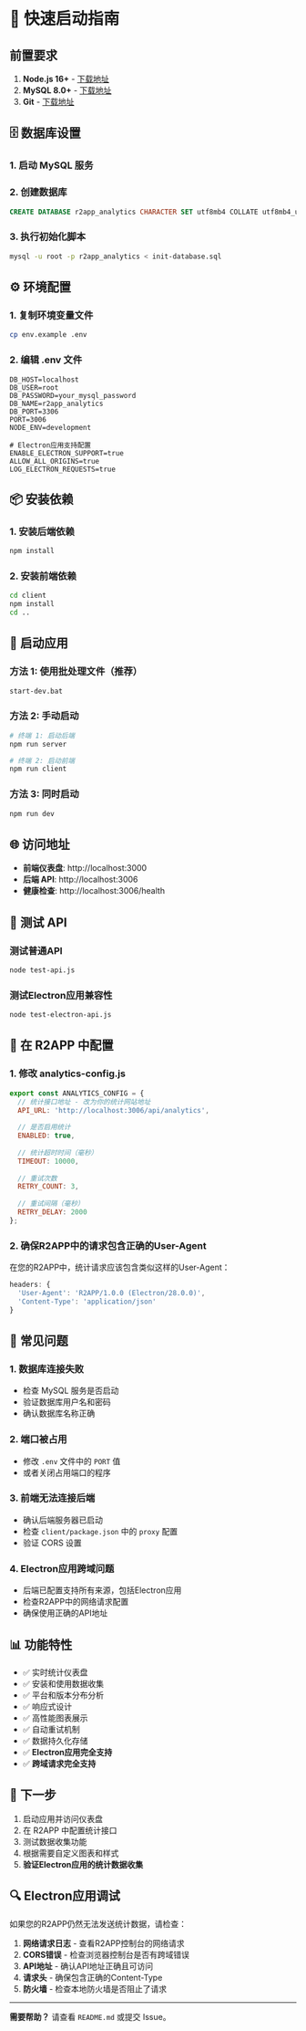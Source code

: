 # 🚀 快速启动指南

## 前置要求

1. **Node.js 16+** - [下载地址](https://nodejs.org/)
2. **MySQL 8.0+** - [下载地址](https://dev.mysql.com/downloads/mysql/)
3. **Git** - [下载地址](https://git-scm.com/)

## 🗄️ 数据库设置

### 1. 启动 MySQL 服务

### 2. 创建数据库
```sql
CREATE DATABASE r2app_analytics CHARACTER SET utf8mb4 COLLATE utf8mb4_unicode_ci;
```

### 3. 执行初始化脚本
```bash
mysql -u root -p r2app_analytics < init-database.sql
```

## ⚙️ 环境配置

### 1. 复制环境变量文件
```bash
cp env.example .env
```

### 2. 编辑 .env 文件
```env
DB_HOST=localhost
DB_USER=root
DB_PASSWORD=your_mysql_password
DB_NAME=r2app_analytics
DB_PORT=3306
PORT=3006
NODE_ENV=development

# Electron应用支持配置
ENABLE_ELECTRON_SUPPORT=true
ALLOW_ALL_ORIGINS=true
LOG_ELECTRON_REQUESTS=true
```

## 📦 安装依赖

### 1. 安装后端依赖
```bash
npm install
```

### 2. 安装前端依赖
```bash
cd client
npm install
cd ..
```

## 🚀 启动应用

### 方法 1: 使用批处理文件（推荐）
```bash
start-dev.bat
```

### 方法 2: 手动启动
```bash
# 终端 1: 启动后端
npm run server

# 终端 2: 启动前端
npm run client
```

### 方法 3: 同时启动
```bash
npm run dev
```

## 🌐 访问地址

- **前端仪表盘**: http://localhost:3000
- **后端 API**: http://localhost:3006
- **健康检查**: http://localhost:3006/health

## 🧪 测试 API

### 测试普通API
```bash
node test-api.js
```

### 测试Electron应用兼容性
```bash
node test-electron-api.js
```

## 📱 在 R2APP 中配置

### 1. 修改 analytics-config.js
```javascript
export const ANALYTICS_CONFIG = {
  // 统计接口地址 - 改为你的统计网站地址
  API_URL: 'http://localhost:3006/api/analytics',
  
  // 是否启用统计
  ENABLED: true,
  
  // 统计超时时间（毫秒）
  TIMEOUT: 10000,
  
  // 重试次数
  RETRY_COUNT: 3,
  
  // 重试间隔（毫秒）
  RETRY_DELAY: 2000
};
```

### 2. 确保R2APP中的请求包含正确的User-Agent
在您的R2APP中，统计请求应该包含类似这样的User-Agent：
```javascript
headers: {
  'User-Agent': 'R2APP/1.0.0 (Electron/28.0.0)',
  'Content-Type': 'application/json'
}
```

## 🔧 常见问题

### 1. 数据库连接失败
- 检查 MySQL 服务是否启动
- 验证数据库用户名和密码
- 确认数据库名称正确

### 2. 端口被占用
- 修改 `.env` 文件中的 `PORT` 值
- 或者关闭占用端口的程序

### 3. 前端无法连接后端
- 确认后端服务器已启动
- 检查 `client/package.json` 中的 `proxy` 配置
- 验证 CORS 设置

### 4. Electron应用跨域问题
- 后端已配置支持所有来源，包括Electron应用
- 检查R2APP中的网络请求配置
- 确保使用正确的API地址

## 📊 功能特性

- ✅ 实时统计仪表盘
- ✅ 安装和使用数据收集
- ✅ 平台和版本分布分析
- ✅ 响应式设计
- ✅ 高性能图表展示
- ✅ 自动重试机制
- ✅ 数据持久化存储
- ✅ **Electron应用完全支持**
- ✅ **跨域请求完全支持**

## 🎯 下一步

1. 启动应用并访问仪表盘
2. 在 R2APP 中配置统计接口
3. 测试数据收集功能
4. 根据需要自定义图表和样式
5. **验证Electron应用的统计数据收集**

## 🔍 Electron应用调试

如果您的R2APP仍然无法发送统计数据，请检查：

1. **网络请求日志** - 查看R2APP控制台的网络请求
2. **CORS错误** - 检查浏览器控制台是否有跨域错误
3. **API地址** - 确认API地址正确且可访问
4. **请求头** - 确保包含正确的Content-Type
5. **防火墙** - 检查本地防火墙是否阻止了请求

---

**需要帮助？** 请查看 `README.md` 或提交 Issue。
